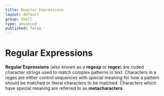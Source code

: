 ```yaml
---
title: Regular Expressions
layout: default
group: Shell
type: advanced
published: false
---
```


# Regular Expressions

**Regular Expressions** (also known as a **regexp** or **regex**) are coded
character strings used to match complex patterns in text. Characters in a regex
are either control sequences with special meaning for how a pattern should be
matched or literal characters to be matched. Characters which have special
meaning are referred to as **metacharacters**.
